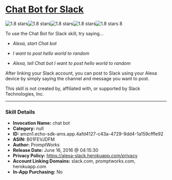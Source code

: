 # [Chat Bot for Slack](http://alexa.amazon.com/#skills/amzn1.echo-sdk-ams.app.4afd4127-c43a-4729-9dd4-1a159cfffe92)
![1.8 stars](../../images/ic_star_black_18dp_1x.png)![1.8 stars](../../images/ic_star_half_black_18dp_1x.png)![1.8 stars](../../images/ic_star_border_black_18dp_1x.png)![1.8 stars](../../images/ic_star_border_black_18dp_1x.png)![1.8 stars](../../images/ic_star_border_black_18dp_1x.png) 8

To use the Chat Bot for Slack skill, try saying...

* *Alexa, start Chat bot*

* *I want to post hello world to random*

* *Alexa, tell Chat bot I want to post hello world to random*

After linking your Slack account, you can post to Slack using your Alexa device by simply saying the channel and message you want to post.

This skill is not created by, affiliated with, or supported by Slack Technologies, Inc.

***

### Skill Details

* **Invocation Name:** chat bot
* **Category:** null
* **ID:** amzn1.echo-sdk-ams.app.4afd4127-c43a-4729-9dd4-1a159cfffe92
* **ASIN:** B01FEVJDFM
* **Author:** PromptWorks
* **Release Date:** June 16, 2016 @ 04:15:30
* **Privacy Policy:** https://alexa-slack.herokuapp.com/privacy
* **Account Linking Domains:** slack.com, promptworks.com, herokuapp.com
* **In-App Purchasing:** No
